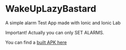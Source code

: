 # WakeUpLazyBastard
A simple alarm Test App made with Ionic and Ionic Lab

Important!
Actually you can only SET ALARMS.

You can find a [built APK here](https://goo.gl/GeYJWY)
